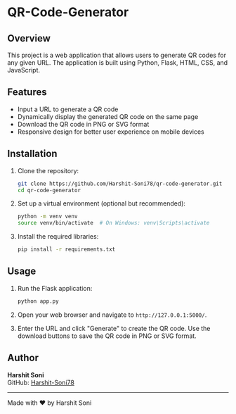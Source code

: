 # QR-Code-Generator

## Overview

This project is a web application that allows users to generate QR codes for any given URL. The application is built using Python, Flask, HTML, CSS, and JavaScript.

## Features

- Input a URL to generate a QR code
- Dynamically display the generated QR code on the same page
- Download the QR code in PNG or SVG format
- Responsive design for better user experience on mobile devices

## Installation

1. Clone the repository:

   ```sh
   git clone https://github.com/Harshit-Soni78/qr-code-generator.git
   cd qr-code-generator
   ```

2. Set up a virtual environment (optional but recommended):

   ```sh
   python -m venv venv
   source venv/bin/activate  # On Windows: venv\Scripts\activate
   ```

3. Install the required libraries:
   ```sh
   pip install -r requirements.txt
   ```

## Usage

1. Run the Flask application:

   ```sh
   python app.py
   ```

2. Open your web browser and navigate to `http://127.0.0.1:5000/`.

3. Enter the URL and click "Generate" to create the QR code. Use the download buttons to save the QR code in PNG or SVG format.

## Author

**Harshit Soni**  
GitHub: [Harshit-Soni78](https://github.com/Harshit-Soni78)

---

Made with ❤️ by Harshit Soni
